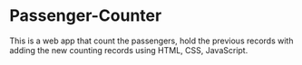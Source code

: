 # Passenger-Counter
This is a web app that count the passengers, hold the previous records with adding the new counting records using HTML, CSS, JavaScript.
